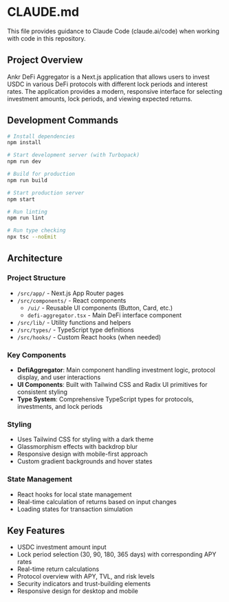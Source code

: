 # CLAUDE.md

This file provides guidance to Claude Code (claude.ai/code) when working with code in this repository.

## Project Overview

Ankr DeFi Aggregator is a Next.js application that allows users to invest USDC in various DeFi protocols with different lock periods and interest rates. The application provides a modern, responsive interface for selecting investment amounts, lock periods, and viewing expected returns.

## Development Commands

```bash
# Install dependencies
npm install

# Start development server (with Turbopack)
npm run dev

# Build for production
npm run build

# Start production server
npm start

# Run linting
npm run lint

# Run type checking
npx tsc --noEmit
```

## Architecture

### Project Structure
- `/src/app/` - Next.js App Router pages
- `/src/components/` - React components
  - `/ui/` - Reusable UI components (Button, Card, etc.)
  - `defi-aggregator.tsx` - Main DeFi interface component
- `/src/lib/` - Utility functions and helpers
- `/src/types/` - TypeScript type definitions
- `/src/hooks/` - Custom React hooks (when needed)

### Key Components
- **DefiAggregator**: Main component handling investment logic, protocol display, and user interactions
- **UI Components**: Built with Tailwind CSS and Radix UI primitives for consistent styling
- **Type System**: Comprehensive TypeScript types for protocols, investments, and lock periods

### Styling
- Uses Tailwind CSS for styling with a dark theme
- Glassmorphism effects with backdrop blur
- Responsive design with mobile-first approach
- Custom gradient backgrounds and hover states

### State Management
- React hooks for local state management
- Real-time calculation of returns based on input changes
- Loading states for transaction simulation

## Key Features
- USDC investment amount input
- Lock period selection (30, 90, 180, 365 days) with corresponding APY rates
- Real-time return calculations
- Protocol overview with APY, TVL, and risk levels
- Security indicators and trust-building elements
- Responsive design for desktop and mobile